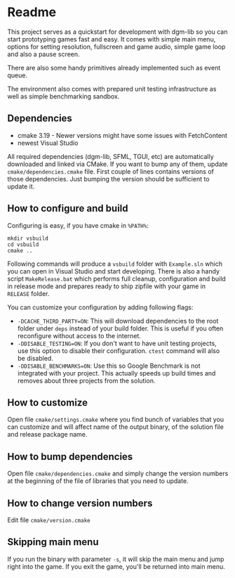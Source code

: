 # Readme

This project serves as a quickstart for development with dgm-lib so you can start prototyping games fast and easy. It comes with simple main menu, options for setting resolution, fullscreen and game audio, simple game loop and also a pause screen.

There are also some handy primitives already implemented such as event queue.

The environment also comes with prepared unit testing infrastructure as well as simple benchmarking sandbox.

## Dependencies

 * cmake 3.19 - Newer versions might have some issues with FetchContent
 * newest Visual Studio

All required dependencies (dgm-lib, SFML, TGUI, etc) are automatically downloaded and linked via CMake. If you want to bump any of them, update `cmake/dependencies.cmake` file. First couple of lines contains versions of those dependencies. Just bumping the version should be sufficient to update it.

## How to configure and build

Configuring is easy, if you have cmake in `%PATH%`:

```
mkdir vsbuild
cd vsbuild
cmake ..
```

Following commands will produce a `vsbuild` folder with `Example.sln` which you can open in Visual Studio and start developing. There is also a handy script `MakeRelease.bat` which performs full cleanup, configuration and build in release mode and prepares ready to ship zipfile with your game in `RELEASE` folder.

You can customize your configuration by adding following flags:

 * `-DCACHE_THIRD_PARTY=ON`: This will download dependencies to the root folder under `deps` instead of your build folder. This is useful if you often reconfigure without access to the internet.
 * `-DDISABLE_TESTING=ON`: If you don't want to have unit testing projects, use this option to disable their configuration. `ctest` command will also be disabled.
 * `-DDISABLE_BENCHMARKS=ON`: Use this so Google Benchmark is not integrated with your project. This actually speeds up build times and removes about three projects from the solution.

## How to customize

Open file `cmake/settings.cmake` where you find bunch of variables that you can customize and will affect name of the output binary, of the solution file and release package name.

## How to bump dependencies

Open file `cmake/dependencies.cmake` and simply change the version numbers at the beginning of the file of libraries that you need to update.

## How to change version numbers

Edit file `cmake/version.cmake`

## Skipping main menu

If you run the binary with parameter `-s`, it will skip the main menu and jump right into the game. If you exit the game, you'll be returned into main menu.